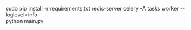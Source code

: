 sudo pip install -r requirements.txt
redis-server
celery -A tasks worker --loglevel=info  
python main.py
